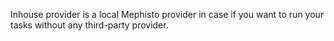 <!---
  Copyright (c) Meta Platforms and its affiliates.
  This source code is licensed under the MIT license found in the
  LICENSE file in the root directory of this source tree.
-->

Inhouse provider is a local Mephisto provider in case if you want to run your tasks without any third-party provider.
